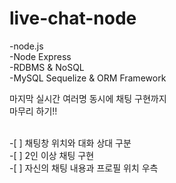 # live-chat-node
-node.js <br>
-Node Express <br>
-RDBMS & NoSQL <br>
-MySQL Sequelize & ORM Framework <br>
<p>마지막 실시간 여러명 동시에 채팅 구현까지 <br>
    마무리 하기!!</p><br>
-[ ] 채팅창 위치와 대화 상대 구분<br>
-[ ] 2인 이상 채팅 구현<br>
-[ ] 자신의 채팅 내용과 프로필 위치 우측<br>
